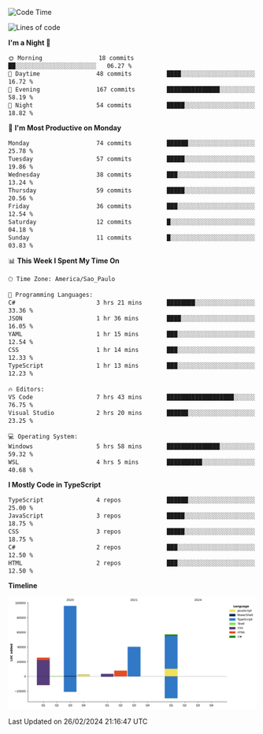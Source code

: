 <!--START_SECTION:waka-->
![Code Time](http://img.shields.io/badge/Code%20Time-2%2C316%20hrs%2013%20mins-blue)

![Lines of code](https://img.shields.io/badge/From%20Hello%20World%20I%27ve%20Written-231.6%20thousand%20lines%20of%20code-blue)

**I'm a Night 🦉** 

```text
🌞 Morning                18 commits          ██░░░░░░░░░░░░░░░░░░░░░░░   06.27 % 
🌆 Daytime                48 commits          ████░░░░░░░░░░░░░░░░░░░░░   16.72 % 
🌃 Evening                167 commits         ███████████████░░░░░░░░░░   58.19 % 
🌙 Night                  54 commits          █████░░░░░░░░░░░░░░░░░░░░   18.82 % 
```
📅 **I'm Most Productive on Monday** 

```text
Monday                   74 commits          ██████░░░░░░░░░░░░░░░░░░░   25.78 % 
Tuesday                  57 commits          █████░░░░░░░░░░░░░░░░░░░░   19.86 % 
Wednesday                38 commits          ███░░░░░░░░░░░░░░░░░░░░░░   13.24 % 
Thursday                 59 commits          █████░░░░░░░░░░░░░░░░░░░░   20.56 % 
Friday                   36 commits          ███░░░░░░░░░░░░░░░░░░░░░░   12.54 % 
Saturday                 12 commits          █░░░░░░░░░░░░░░░░░░░░░░░░   04.18 % 
Sunday                   11 commits          █░░░░░░░░░░░░░░░░░░░░░░░░   03.83 % 
```


📊 **This Week I Spent My Time On** 

```text
🕑︎ Time Zone: America/Sao_Paulo

💬 Programming Languages: 
C#                       3 hrs 21 mins       ████████░░░░░░░░░░░░░░░░░   33.36 % 
JSON                     1 hr 36 mins        ████░░░░░░░░░░░░░░░░░░░░░   16.05 % 
YAML                     1 hr 15 mins        ███░░░░░░░░░░░░░░░░░░░░░░   12.54 % 
CSS                      1 hr 14 mins        ███░░░░░░░░░░░░░░░░░░░░░░   12.33 % 
TypeScript               1 hr 13 mins        ███░░░░░░░░░░░░░░░░░░░░░░   12.23 % 

🔥 Editors: 
VS Code                  7 hrs 43 mins       ███████████████████░░░░░░   76.75 % 
Visual Studio            2 hrs 20 mins       ██████░░░░░░░░░░░░░░░░░░░   23.25 % 

💻 Operating System: 
Windows                  5 hrs 58 mins       ███████████████░░░░░░░░░░   59.32 % 
WSL                      4 hrs 5 mins        ██████████░░░░░░░░░░░░░░░   40.68 % 
```

**I Mostly Code in TypeScript** 

```text
TypeScript               4 repos             ██████░░░░░░░░░░░░░░░░░░░   25.00 % 
JavaScript               3 repos             █████░░░░░░░░░░░░░░░░░░░░   18.75 % 
CSS                      3 repos             █████░░░░░░░░░░░░░░░░░░░░   18.75 % 
C#                       2 repos             ███░░░░░░░░░░░░░░░░░░░░░░   12.50 % 
HTML                     2 repos             ███░░░░░░░░░░░░░░░░░░░░░░   12.50 % 
```



**Timeline**

![Lines of Code chart](https://raw.githubusercontent.com/jonhoffmam/jonhoffmam/master/assets/bar_graph.png)


 Last Updated on 26/02/2024 21:16:47 UTC
<!--END_SECTION:waka-->

